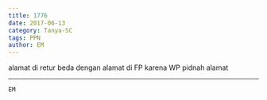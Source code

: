 ```yaml
---
title: 1776
date: 2017-06-13
category: Tanya-SC
tags: PPN
author: EM
---
```


alamat di retur beda dengan alamat di FP karena WP pidnah alamat

---



`EM`
